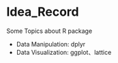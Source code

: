 # Idea_Record

Some Topics about R package
* Data Manipulation: dplyr
* Data Visualization: ggplot、lattice
